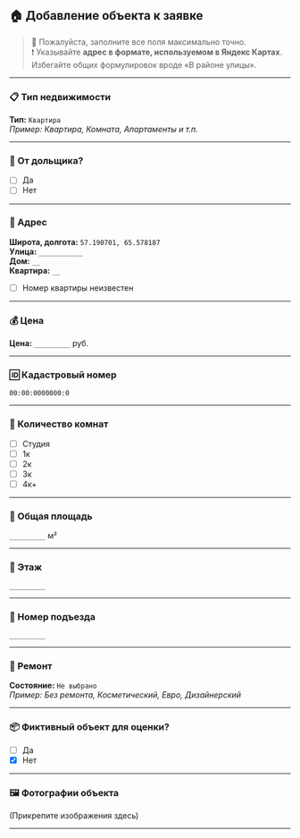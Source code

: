 ## 🏠 Добавление объекта к заявке

> 📌 Пожалуйста, заполните все поля максимально точно.  
> ❗ Указывайте **адрес в формате, используемом в Яндекс Картах**. Избегайте общих формулировок вроде «В районе улицы».

---

### 📋 Тип недвижимости
**Тип:** `Квартира`  
_Пример: Квартира, Комната, Апартаменты и т.п._

---

### 👤 От дольщика?
- [ ] Да  
- [ ] Нет

---

### 📍 Адрес
**Широта, долгота:** `57.190701, 65.578187`  
**Улица:** `___________`  
**Дом:** `__`  
**Квартира:** `__`  
- [ ] Номер квартиры неизвестен

---

### 💰 Цена
**Цена:** `_________` руб.

---

### 🆔 Кадастровый номер
`00:00:0000000:0`

---

### 🚪 Количество комнат
- [ ] Студия  
- [ ] 1к  
- [ ] 2к  
- [ ] 3к  
- [ ] 4к+

---

### 📐 Общая площадь
`_________` м²

---

### 🏢 Этаж
`_________`

---

### 🚪 Номер подъезда
`_________`

---

### 🔧 Ремонт
**Состояние:** `Не выбрано`  
_Пример: Без ремонта, Косметический, Евро, Дизайнерский_

---

### 📦 Фиктивный объект для оценки?
- [ ] Да  
- [x] Нет

---

### 🖼️ Фотографии объекта
(Прикрепите изображения здесь)

---
